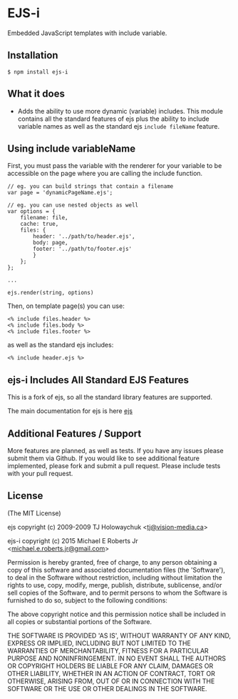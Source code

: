 # EJS-i

Embedded JavaScript templates with include variable.

## Installation

    $ npm install ejs-i

## What it does

* Adds the ability to use more dynamic (variable) includes. This module  
contains all the standard features of ejs plus the ability to include variable names 
as well as the standard ejs `include fileName` feature.

## Using include variableName

First, you must pass the variable with the renderer for your variable to be 
accessible on the page where you are calling the include function.
    
    // eg. you can build strings that contain a filename
    var page = 'dynamicPageName.ejs';
    
    // eg. you can use nested objects as well
    var options = {
        filename: file,
        cache: true,
        files: {
            header: '../path/to/header.ejs',
            body: page, 
            footer: '../path/to/footer.ejs'
            }
        };
    };

    ...

    ejs.render(string, options) 

Then, on template page(s) you can use:

    <% include files.header %>
    <% include files.body %>
    <% include files.footer %>

as well as the standard ejs includes:

    <% include header.ejs %>

## ejs-i Includes All Standard EJS Features

This is a fork of ejs, so all the standard library features are supported.

The main documentation for ejs is here [ejs](https://github.com/tj/ejs) 

## Additional Features / Support

More features are planned, as well as tests.  If you have any issues please
submit them via Github. If you would like to see additional feature 
implemented, please fork and submit a pull request. Please include tests 
with your pull request.

## License 

(The MIT License)

ejs copyright (c) 2009-2009 TJ Holowaychuk &lt;tj@vision-media.ca&gt;

ejs-i copyright (c) 2015 Michael E Roberts Jr &lt;michael.e.roberts.jr@gmail.com&gt;

Permission is hereby granted, free of charge, to any person obtaining
a copy of this software and associated documentation files (the
'Software'), to deal in the Software without restriction, including
without limitation the rights to use, copy, modify, merge, publish,
distribute, sublicense, and/or sell copies of the Software, and to
permit persons to whom the Software is furnished to do so, subject to
the following conditions:

The above copyright notice and this permission notice shall be
included in all copies or substantial portions of the Software.

THE SOFTWARE IS PROVIDED 'AS IS', WITHOUT WARRANTY OF ANY KIND,
EXPRESS OR IMPLIED, INCLUDING BUT NOT LIMITED TO THE WARRANTIES OF
MERCHANTABILITY, FITNESS FOR A PARTICULAR PURPOSE AND NONINFRINGEMENT.
IN NO EVENT SHALL THE AUTHORS OR COPYRIGHT HOLDERS BE LIABLE FOR ANY
CLAIM, DAMAGES OR OTHER LIABILITY, WHETHER IN AN ACTION OF CONTRACT,
TORT OR OTHERWISE, ARISING FROM, OUT OF OR IN CONNECTION WITH THE
SOFTWARE OR THE USE OR OTHER DEALINGS IN THE SOFTWARE.
